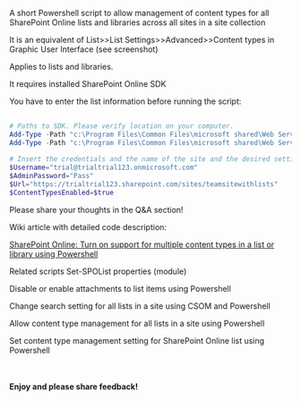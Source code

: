 A short Powershell script to allow management of content types for all SharePoint Online lists and libraries across all sites in a site collection

 

It is an equivalent of List>>List Settings>>Advanced>>Content types in Graphic User Interface (see screenshot)

 



 

 

Applies to lists and libraries.

 

 

It requires installed  SharePoint Online SDK

You have to enter the list information before running the script:

 

```PowerShell
 
# Paths to SDK. Please verify location on your computer. 
Add-Type -Path "c:\Program Files\Common Files\microsoft shared\Web Server Extensions\15\ISAPI\Microsoft.SharePoint.Client.dll"  
Add-Type -Path "c:\Program Files\Common Files\microsoft shared\Web Server Extensions\15\ISAPI\Microsoft.SharePoint.Client.Runtime.dll"  
 
# Insert the credentials and the name of the site and the desired setting: $true for the content types management to be allowed or $false to disable it 
$Username="trial@trialtrial123.onmicrosoft.com" 
$AdminPassword="Pass" 
$Url="https://trialtrial123.sharepoint.com/sites/teamsitewithlists" 
$ContentTypesEnabled=$true 
``` 
 

 

 

Please share your thoughts in the Q&A section!

 

Wiki article with detailed code description:
 

[SharePoint Online: Turn on support for multiple content types in a list or library using Powershell](http://social.technet.microsoft.com/wiki/contents/articles/30038.sharepoint-online-turn-on-support-for-multiple-content-types-in-a-list-or-library-using-powershell.aspx)

 

Related scripts
Set-SPOList properties (module)

Disable or enable attachments to list items using Powershell

Change search setting for all lists in a site using CSOM and Powershell

Allow content type management for all lists in a site using Powershell

Set content type management setting for SharePoint Online list using Powershell


<br/><br/>
<b>Enjoy and please share feedback!</b>
